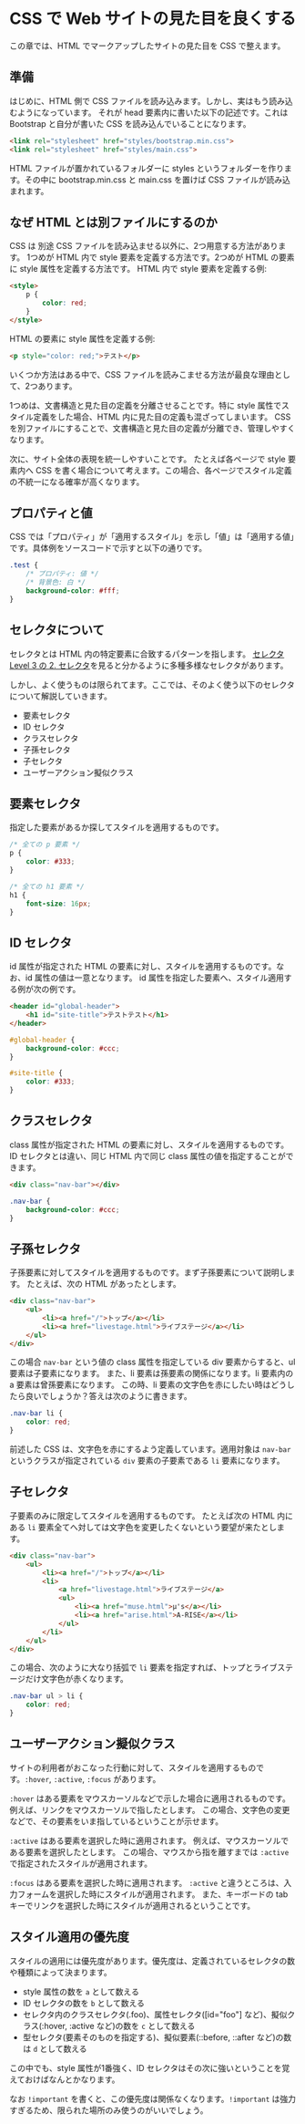 # CSS で Web サイトの見た目を良くする

この章では、HTML でマークアップしたサイトの見た目を CSS で整えます。

## 準備

はじめに、HTML 側で CSS ファイルを読み込みます。しかし、実はもう読み込むようになっています。
それが head 要素内に書いた以下の記述です。これは Bootstrap と自分が書いた CSS を読み込んでいることになります。

```html
<link rel="stylesheet" href="styles/bootstrap.min.css">
<link rel="stylesheet" href="styles/main.css">
```

HTML ファイルが置かれているフォルダーに styles というフォルダーを作ります。その中に bootstrap.min.css と main.css を置けば CSS ファイルが読み込まれます。

## なぜ HTML とは別ファイルにするのか

CSS は 別途 CSS ファイルを読み込ませる以外に、2つ用意する方法があります。
1つめが HTML 内で style 要素を定義する方法です。2つめが HTML の要素に style 属性を定義する方法です。
HTML 内で style 要素を定義する例:

```html
<style>
    p {
        color: red;
    }
</style>
```

HTML の要素に style 属性を定義する例:

```html
<p style="color: red;">テスト</p>
```

いくつか方法はある中で、CSS ファイルを読みこませる方法が最良な理由として、2つあります。

1つめは、文書構造と見た目の定義を分離させることです。特に style 属性でスタイル定義をした場合、HTML 内に見た目の定義も混ざってしまいます。
CSS を別ファイルにすることで、文書構造と見た目の定義が分離でき、管理しやすくなります。

次に、サイト全体の表現を統一しやすいことです。
たとえば各ページで style 要素内へ CSS を書く場合について考えます。この場合、各ページでスタイル定義の不統一になる確率が高くなります。

## プロパティと値

CSS では「プロパティ」が「適用するスタイル」を示し「値」は「適用する値」です。具体例をソースコードで示すと以下の通りです。

```css
.test {
    /* プロパティ: 値 */
    /* 背景色: 白 */
    background-color: #fff;
}
```

## セレクタについて

セレクタとは HTML 内の特定要素に合致するパターンを指します。
[セレクタ Level 3 の 2. セレクタ](http://standards.mitsue.co.jp/resources/w3c/TR/css3-selectors/#selectors)を見ると分かるように多種多様なセレクタがあります。

しかし、よく使うものは限られてます。ここでは、そのよく使う以下のセレクタについて解説していきます。

- 要素セレクタ
- ID セレクタ
- クラスセレクタ
- 子孫セレクタ
- 子セレクタ
- ユーザーアクション擬似クラス

## 要素セレクタ

指定した要素があるか探してスタイルを適用するものです。

```css
/* 全ての p 要素 */
p {
    color: #333;
}

/* 全ての h1 要素 */
h1 {
    font-size: 16px;
}
```

## ID セレクタ

id 属性が指定された HTML の要素に対し、スタイルを適用するものです。なお、id 属性の値は一意となります。
id 属性を指定した要素へ、スタイル適用する例が次の例です。

```html
<header id="global-header">
    <h1 id="site-title">テストテスト</h1>
</header>
```

```css
#global-header {
    background-color: #ccc;
}

#site-title {
    color: #333;
}
```

## クラスセレクタ

class 属性が指定された HTML の要素に対し、スタイルを適用するものです。ID セレクタとは違い、同じ HTML 内で同じ class 属性の値を指定することができます。

```html
<div class="nav-bar"></div>
```

```css
.nav-bar {
    background-color: #ccc;
}
```

## 子孫セレクタ

子孫要素に対してスタイルを適用するものです。まず子孫要素について説明します。
たとえば、次の HTML があったとします。

```html
<div class="nav-bar">
    <ul>
        <li><a href="/">トップ</a></li>
        <li><a href="livestage.html">ライブステージ</a></li>
    </ul>
</div>
```

この場合 `nav-bar` という値の class 属性を指定している div 要素からすると、ul 要素は子要素になります。
また、li 要素は孫要素の関係になります。li 要素内の a 要素は曾孫要素になります。
この時、li 要素の文字色を赤にしたい時はどうしたら良いでしょうか？答えは次のように書きます。

```css
.nav-bar li {
    color: red;
}
```

前述した CSS は、文字色を赤にするよう定義しています。適用対象は `nav-bar` というクラスが指定されている `div` 要素の子要素である `li` 要素になります。

## 子セレクタ

子要素のみに限定してスタイルを適用するものです。
たとえば次の HTML 内にある `li` 要素全てへ対しては文字色を変更したくないという要望が来たとします。

```html
<div class="nav-bar">
    <ul>
        <li><a href="/">トップ</a></li>
        <li>
            <a href="livestage.html">ライブステージ</a>
            <ul>
                <li><a href="muse.html">μ's</a></li>
                <li><a href="arise.html">A-RISE</a></li>
            </ul>
        </li>
    </ul>
</div>
```

この場合、次のように大なり括弧で `li` 要素を指定すれば、トップとライブステージだけ文字色が赤くなります。

```css
.nav-bar ul > li {
    color: red;
}
```

## ユーザーアクション擬似クラス

サイトの利用者がおこなった行動に対して、スタイルを適用するものです。`:hover`, `:active`, `:focus` があります。

`:hover` はある要素をマウスカーソルなどで示した場合に適用されるものです。
例えば、リンクをマウスカーソルで指したとします。
この場合、文字色の変更などで、その要素をいま指しているということが示せます。

`:active` はある要素を選択した時に適用されます。
例えば、マウスカーソルである要素を選択したとします。
この場合、マウスから指を離すまでは `:active` で指定されたスタイルが適用されます。

`:focus` はある要素を選択した時に適用されます。
`:active` と違うところは、入力フォームを選択した時にスタイルが適用されます。
また、キーボードの tab キーでリンクを選択した時にスタイルが適用されるということです。

## スタイル適用の優先度

スタイルの適用には優先度があります。優先度は、定義されているセレクタの数や種類によって決まります。

- style 属性の数を `a` として数える
- ID セレクタの数を `b` として数える
- セレクタ内のクラスセレクタ(.foo)、属性セレクタ([id="foo"] など)、擬似クラス(:hover, :active など)の数を `c` として数える
- 型セレクタ(要素そのものを指定する)、擬似要素(::before, ::after など)の数は `d` として数える

この中でも、style 属性が1番強く、ID セレクタはその次に強いということを覚えておけばなんとかなります。

なお `!important` を書くと、この優先度は関係なくなります。`!important` は強力すぎるため、限られた場所のみ使うのがいいでしょう。
